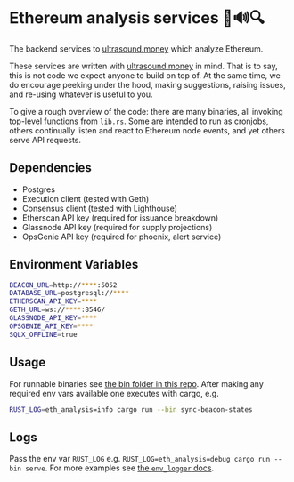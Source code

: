 # Ethereum analysis services 🦇🔊🔍

The backend services to [ultrasound.money](https://ultrasound.money/) which analyze Ethereum.

These services are written with [ultrasound.money](https://ultrasound.money/) in mind. That is to say, this is not code we expect anyone to build on top of. At the same time, we do encourage peeking under the hood, making suggestions, raising issues, and re-using whatever is useful to you.

To give a rough overview of the code: there are many binaries, all invoking top-level functions from `lib.rs`. Some are intended to run as cronjobs, others continually listen and react to Ethereum node events, and yet others serve API requests.

## Dependencies
* Postgres
* Execution client (tested with Geth)
* Consensus client (tested with Lighthouse)
* Etherscan API key (required for issuance breakdown)
* Glassnode API key (required for supply projections)
* OpsGenie API key (required for phoenix, alert service)

## Environment Variables
```sh
BEACON_URL=http://****:5052
DATABASE_URL=postgresql://****
ETHERSCAN_API_KEY=****
GETH_URL=ws://****:8546/
GLASSNODE_API_KEY=****
OPSGENIE_API_KEY=****
SQLX_OFFLINE=true
```

## Usage
For runnable binaries see [the bin folder in this repo](https://github.com/ultrasoundmoney/eth-analysis-rs/tree/main/src/bin). After making any required env vars available one executes with cargo, e.g.
```sh
RUST_LOG=eth_analysis=info cargo run --bin sync-beacon-states
```

## Logs
Pass the env var `RUST_LOG` e.g. `RUST_LOG=eth_analysis=debug cargo run --bin serve`. For more examples see [the `env_logger` docs](https://docs.rs/env_logger/latest/env_logger/).
